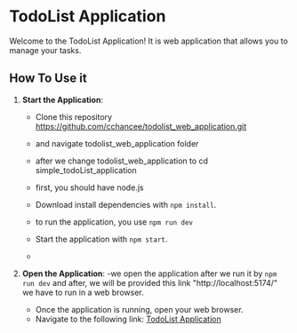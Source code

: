 # TodoList Application

Welcome to the TodoList Application! It is web application that allows you to manage your tasks.

## How To Use it

1. **Start the Application**: 
   - Clone this repository https://github.com/cchancee/todolist_web_application.git
   - and navigate todolist_web_application folder
   - after we change todolist_web_application to cd simple_todoList_application
   - first, you should have node.js
   
   - Download install dependencies with `npm install`.
   - to run the application, you use `npm run dev`
   - Start the application with `npm start`.
   - 
   
2. **Open the Application**:
   -we open the application after we run it by `npm run dev` and after, we will be provided this link
   "http://localhost:5174/" we have to run in a web browser.
   -   Once the application is running, open your web browser.
   - Navigate to the following link: [TodoList Application](http://localhost:5174/)
